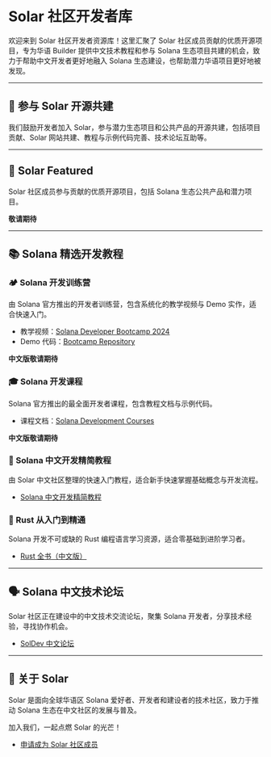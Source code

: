 # Solar 社区开发者库

欢迎来到 Solar 社区开发者资源库！这里汇聚了 Solar 社区成员贡献的优质开源项目，专为华语 Builder 提供中文技术教程和参与 Solana 生态项目共建的机会，致力于帮助中文开发者更好地融入 Solana 生态建设，也帮助潜力华语项目更好地被发现。

---

## 🤝 参与 Solar 开源共建

我们鼓励开发者加入 Solar，参与潜力生态项目和公共产品的开源共建，包括项目贡献、Solar 网站共建、教程与示例代码完善、技术论坛互助等。

---

## 🌟 Solar Featured 

Solar 社区成员参与贡献的优质开源项目，包括 Solana 生态公共产品和潜力项目。

**敬请期待**

---

## 📚 Solana 精选开发教程

### 🏕️ Solana 开发训练营
由 Solana 官方推出的开发者训练营，包含系统化的教学视频与 Demo 实作，适合快速入门。

- 教学视频：[Solana Developer Bootcamp 2024](https://www.youtube.com/watch?v=amAq-WHAFs8&list=PLilwLeBwGuK7HN8ZnXpGAD9q6i4syhnVc&index=1)
- Demo 代码：[Bootcamp Repository](https://github.com/solana-developers/developer-bootcamp-2024)

**中文版敬请期待**

### 🎓 Solana 开发课程
Solana 官方推出的最全面开发者课程，包含教程文档与示例代码。

- 课程文档：[Solana Development Courses](https://solana.com/developers/courses)

**中文版敬请期待**

### 📖 Solana 中文开发精简教程
由 Solar 中文社区整理的快速入门教程，适合新手快速掌握基础概念与开发流程。

- [Solana 中文开发精简教程](https://www.solanazh.com/)

### 🦀 Rust 从入门到精通
Solana 开发不可或缺的 Rust 编程语言学习资源，适合零基础到进阶学习者。

- [Rust 全书（中文版）](https://course.rs/about-book.html)

---

## 🗣️ Solana 中文技术论坛

Solar 社区正在建设中的中文技术交流论坛，聚集 Solana 开发者，分享技术经验，寻找协作机会。

- [SolDev 中文论坛](https://soldev.cn/)

---

## 🚀 关于 Solar

Solar 是面向全球华语区 Solana 爱好者、开发者和建设者的技术社区，致力于推动 Solana 生态在中文社区的发展与普及。

加入我们，一起点燃 Solar 的光芒！

- [申请成为 Solar 社区成员](https://docs.google.com/forms/u/1/d/e/1FAIpQLSdwQOjHyctNqpP4FlE6G_tSPUdpWwnIqqGp4SY7CThyfxByIA/viewform?usp=send_form)
